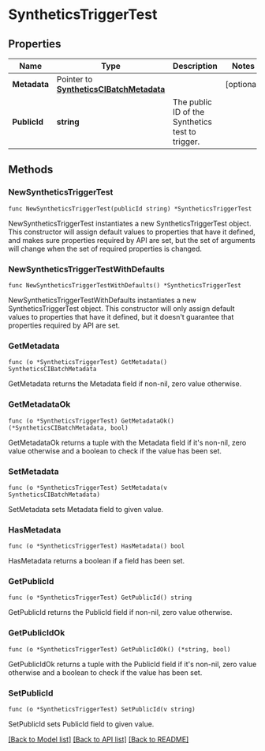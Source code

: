 # SyntheticsTriggerTest

## Properties

| Name         | Type                                                                     | Description                                      | Notes      |
| ------------ | ------------------------------------------------------------------------ | ------------------------------------------------ | ---------- |
| **Metadata** | Pointer to [**SyntheticsCIBatchMetadata**](SyntheticsCIBatchMetadata.md) |                                                  | [optional] |
| **PublicId** | **string**                                                               | The public ID of the Synthetics test to trigger. |

## Methods

### NewSyntheticsTriggerTest

`func NewSyntheticsTriggerTest(publicId string) *SyntheticsTriggerTest`

NewSyntheticsTriggerTest instantiates a new SyntheticsTriggerTest object.
This constructor will assign default values to properties that have it defined,
and makes sure properties required by API are set, but the set of arguments
will change when the set of required properties is changed.

### NewSyntheticsTriggerTestWithDefaults

`func NewSyntheticsTriggerTestWithDefaults() *SyntheticsTriggerTest`

NewSyntheticsTriggerTestWithDefaults instantiates a new SyntheticsTriggerTest object.
This constructor will only assign default values to properties that have it defined,
but it doesn't guarantee that properties required by API are set.

### GetMetadata

`func (o *SyntheticsTriggerTest) GetMetadata() SyntheticsCIBatchMetadata`

GetMetadata returns the Metadata field if non-nil, zero value otherwise.

### GetMetadataOk

`func (o *SyntheticsTriggerTest) GetMetadataOk() (*SyntheticsCIBatchMetadata, bool)`

GetMetadataOk returns a tuple with the Metadata field if it's non-nil, zero value otherwise
and a boolean to check if the value has been set.

### SetMetadata

`func (o *SyntheticsTriggerTest) SetMetadata(v SyntheticsCIBatchMetadata)`

SetMetadata sets Metadata field to given value.

### HasMetadata

`func (o *SyntheticsTriggerTest) HasMetadata() bool`

HasMetadata returns a boolean if a field has been set.

### GetPublicId

`func (o *SyntheticsTriggerTest) GetPublicId() string`

GetPublicId returns the PublicId field if non-nil, zero value otherwise.

### GetPublicIdOk

`func (o *SyntheticsTriggerTest) GetPublicIdOk() (*string, bool)`

GetPublicIdOk returns a tuple with the PublicId field if it's non-nil, zero value otherwise
and a boolean to check if the value has been set.

### SetPublicId

`func (o *SyntheticsTriggerTest) SetPublicId(v string)`

SetPublicId sets PublicId field to given value.

[[Back to Model list]](../README.md#documentation-for-models) [[Back to API list]](../README.md#documentation-for-api-endpoints) [[Back to README]](../README.md)
